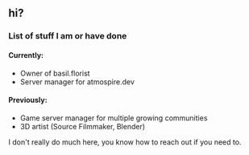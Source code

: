 ## hi?

### List of stuff I am or have done
#### Currently:
- Owner of basil.florist
- Server manager for atmospire.dev
#### Previously:
- Game server manager for multiple growing communities
- 3D artist (Source Filmmaker, Blender) 

I don't really do much here, you know how to reach out if you need to.
